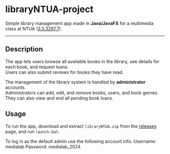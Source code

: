 # libraryNTUA-project

Simple library management app made in **Java/JavaFX** for a multimedia class at NTUA ([3.5.3297.7](https://www.ece.ntua.gr/gr/undergraduate/courses/3297)).

---

## Description

The app lets users browse all available books in the library, see details for each book, and request loans.  
Users can also submit reviews for books they have read.

The management of the library system is handled by **administrator** accounts.  
Administrators can add, edit, and remove books, users, and book genres.  
They can also view and end all pending book loans.

## Usage

To run the app, download and extract `libraryNTUA.zip` from the [releases](/releases) page, and run `launch.bat`.

To log in as the default admin use the following account info:
Username: medialab
Password: medialab_2024
